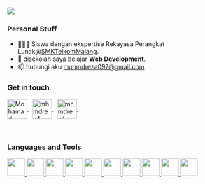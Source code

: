 <h1 align="left">
    <img src="https://readme-typing-svg.herokuapp.com/?font=Righteous&color=F7EFE5&size=35&width=500&height=70&duration=3600&lines=mak+aku+ngoding;+aku+anakmu+Mohamad+Reza;+Bismillah+ya+mak;" />
</h1>
<div>
    <h3>Personal Stuff</h3>
    <ul>
        <li>👩🏻‍💻 Siswa dengan ekspertise Rekayasa Perangkat Lunak<a href="https://www.smktelkom-mlg.sch.id/" target="blank">@SMKTelkomMalang</a>.</li>
        <li>📱 disekolah saya belajar <b>Web Development</b>.</li>
        <li>📫 hubungi aku <a href="mailto:mohmdreza097@gmail.com" target="blank">mohmdreza097@gmail.com</a></li>
    </ul>
</div>

<div>
    <h3 align="left">Get in touch</h3>
<p align="left">
	<a href="https://linkedin.com/in/mohammad-reza" target="blank">
		<img align="center" src="https://skillicons.dev/icons?i=linkedin" alt="Mohamad Reza" height="45px"/>
	</a> &nbsp;
	<a href="https://github.com/mhmdrez4" target="_blank">
		<img align="center" src="https://skillicons.dev/icons?i=github" alt="mhmdrez4" height="45px"/>
  </a>&nbsp;
	<a href="https://instagram.com/mhmdrez4_" target="blank">
		<img align="center" src="https://skillicons.dev/icons?i=instagram" alt="mhmdrez4_" height="45px"/>
	</a>&nbsp;
</p>
</div>
<br/>

<div>
	<h3 align="left">Languages and Tools</h3>
	<p align="left">
		<a href="https://dev.java/">
			<img src="https://skillicons.dev/icons?i=java" height="40px"/>
		</a>
		<a href="https://www.figma.com/">
			<img src="https://skillicons.dev/icons?i=figma" height="40px"/>
		</a>
		<a href="https://github.com/">
			<img src="https://skillicons.dev/icons?i=github" height="40px"/>
		</a>
		<a href="https://code.visualstudio.com/docs">
			<img src="https://skillicons.dev/icons?i=vscode" height="40px"/>
		</a>
		<a href="https://html.com/">
			<img src="https://skillicons.dev/icons?i=html" height="40px"/>
		</a>
		<a href="https://purecss.io/">
			<img src="https://skillicons.dev/icons?i=css" height="40px"/>
		</a>
    <a href="https://purecss.io/">
			<img src="https://skillicons.dev/icons?i=react" height="40px"/>
		</a>
    <a href="https://purecss.io/">
			<img src="https://skillicons.dev/icons?i=ts" height="40px"/>
		</a>
    <a href="https://nodejs.org/id">
			<img src="https://skillicons.dev/icons?i=nodejs" height="40px"/>
		</a>
    <a href="https://purecss.io/">
			<img src="https://skillicons.dev/icons?i=postman" height="40px"/>
		</a>
	</p>
</div>
